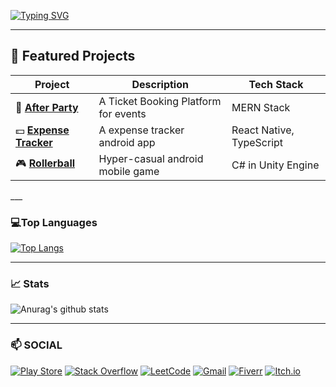 [![Typing SVG](https://readme-typing-svg.demolab.com?font=Tilt+Warp&size=30&pause=1000&center=true&width=800&lines=Software+Engineer;Full-Stack+Developer;Game+Developer)](https://git.io/typing-svg)
___
## 🎯 Featured Projects

<div align="center">

| Project                                                                        | Description                               | Tech Stack                     |
| ------------------------------------------------------------------------------ | ----------------------------------------- | ------------------------------ |
| 🎉 **[After Party](https://github.com/mohakdev/after-party)**                  | A Ticket Booking Platform for events      | MERN Stack                     |
| 💵 **[Expense Tracker](https://github.com/mohakdev/expense-app)**              | A expense tracker android app             | React Native, TypeScript       |
| 🎮 **[Rollerball](https://github.com/mohakdev/Rollerball)**                    | Hyper-casual android mobile game          | C# in Unity Engine             |

</div>
___

### 💻Top Languages
[![Top Langs](https://github-readme-stats.vercel.app/api/top-langs/?username=mohakdev&layout=donut&theme=react)](https://github.com/anuraghazra/github-readme-stats)
___

### 📈 Stats
![Anurag's github stats](https://github-readme-stats.vercel.app/api?username=mohakdev&theme=react)
___

### 📫 SOCIAL
[![Play Store](https://img.shields.io/badge/Google_Play-414141?style=for-the-badge&logo=google-play&logoColor=white)](https://play.google.com/store/apps/dev?id=8686453862448820235)
[![Stack Overflow](https://img.shields.io/badge/-Stackoverflow-FE7A16?style=for-the-badge&logo=stack-overflow&logoColor=white)](https://stackoverflow.com/users/20568825/mohak-jain)
[![LeetCode](https://img.shields.io/badge/-LeetCode-FFA116?style=for-the-badge&logo=leetcode&logoColor=white)](https://leetcode.com/mohakdev/)
[![Gmail](https://img.shields.io/badge/Gmail-D14836?style=for-the-badge&logo=gmail&logoColor=white)](https://mail.google.com/mail/?view=cm&to=mohakj500@gmail.com)
[![Fiverr](https://img.shields.io/badge/fiverr-1DBF73?style=for-the-badge&logo=fiverr&logoColor=white)](https://www.fiverr.com/mohakjain1?public_mode=true)
[![Itch.io](https://img.shields.io/badge/Itch-%23FF0B34.svg?style=for-the-badge&logo=Itch.io&logoColor=white)](https://radiantgames.itch.io/)


